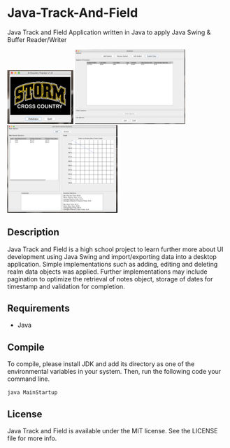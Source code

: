 # Java-Track-And-Field
Java Track and Field Application written in Java to apply Java Swing &amp; Buffer Reader/Writer

<img src="https://github.com/jnkfong/Java-Track-And-Field/blob/master/Java%20Track%20%26%20Field/screenshots/a.png" width="30%"> 
<img src="https://github.com/jnkfong/Java-Track-And-Field/blob/master/Java%20Track%20%26%20Field/screenshots/b.png" width="50%"> 
<img src="https://github.com/jnkfong/Java-Track-And-Field/blob/master/Java%20Track%20%26%20Field/screenshots/c.png" width="50%">

## Description
Java Track and Field is a high school project to learn further more about UI development using Java Swing and import/exporting data into a desktop application. Simple implementations such as adding, editing and deleting realm data objects was applied. Further implementations may include pagination to optimize the retrieval of notes object, storage of dates for timestamp and validation for completion. 

## Requirements
- Java

## Compile
To compile, please install JDK and add its directory as one of the environmental variables in your system. Then, run the following code your command line.
```
java MainStartup
```

## License
Java Track and Field is available under the MIT license. See the LICENSE file for more info.

